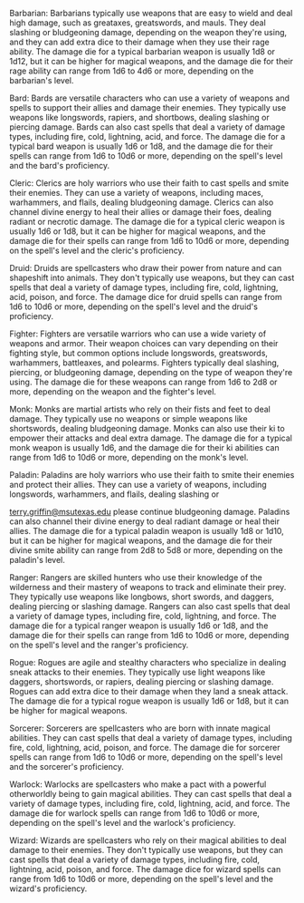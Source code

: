 Barbarian: Barbarians typically use weapons that are easy to wield and deal high damage, such as greataxes, greatswords, and mauls. They deal slashing or bludgeoning damage, depending on the weapon they're using, and they can add extra dice to their damage when they use their rage ability. The damage die for a typical barbarian weapon is usually 1d8 or 1d12, but it can be higher for magical weapons, and the damage die for their rage ability can range from 1d6 to 4d6 or more, depending on the barbarian's level.

Bard: Bards are versatile characters who can use a variety of weapons and spells to support their allies and damage their enemies. They typically use weapons like longswords, rapiers, and shortbows, dealing slashing or piercing damage. Bards can also cast spells that deal a variety of damage types, including fire, cold, lightning, acid, and force. The damage die for a typical bard weapon is usually 1d6 or 1d8, and the damage die for their spells can range from 1d6 to 10d6 or more, depending on the spell's level and the bard's proficiency.

Cleric: Clerics are holy warriors who use their faith to cast spells and smite their enemies. They can use a variety of weapons, including maces, warhammers, and flails, dealing bludgeoning damage. Clerics can also channel divine energy to heal their allies or damage their foes, dealing radiant or necrotic damage. The damage die for a typical cleric weapon is usually 1d6 or 1d8, but it can be higher for magical weapons, and the damage die for their spells can range from 1d6 to 10d6 or more, depending on the spell's level and the cleric's proficiency.

Druid: Druids are spellcasters who draw their power from nature and can shapeshift into animals. They don't typically use weapons, but they can cast spells that deal a variety of damage types, including fire, cold, lightning, acid, poison, and force. The damage dice for druid spells can range from 1d6 to 10d6 or more, depending on the spell's level and the druid's proficiency.

Fighter: Fighters are versatile warriors who can use a wide variety of weapons and armor. Their weapon choices can vary depending on their fighting style, but common options include longswords, greatswords, warhammers, battleaxes, and polearms. Fighters typically deal slashing, piercing, or bludgeoning damage, depending on the type of weapon they're using. The damage die for these weapons can range from 1d6 to 2d8 or more, depending on the weapon and the fighter's level.

Monk: Monks are martial artists who rely on their fists and feet to deal damage. They typically use no weapons or simple weapons like shortswords, dealing bludgeoning damage. Monks can also use their ki to empower their attacks and deal extra damage. The damage die for a typical monk weapon is usually 1d6, and the damage die for their ki abilities can range from 1d6 to 10d6 or more, depending on the monk's level.

Paladin: Paladins are holy warriors who use their faith to smite their enemies and protect their allies. They can use a variety of weapons, including longswords, warhammers, and flails, dealing slashing or

terry.griffin@msutexas.edu
please continue
bludgeoning damage. Paladins can also channel their divine energy to deal radiant damage or heal their allies. The damage die for a typical paladin weapon is usually 1d8 or 1d10, but it can be higher for magical weapons, and the damage die for their divine smite ability can range from 2d8 to 5d8 or more, depending on the paladin's level.

Ranger: Rangers are skilled hunters who use their knowledge of the wilderness and their mastery of weapons to track and eliminate their prey. They typically use weapons like longbows, short swords, and daggers, dealing piercing or slashing damage. Rangers can also cast spells that deal a variety of damage types, including fire, cold, lightning, and force. The damage die for a typical ranger weapon is usually 1d6 or 1d8, and the damage die for their spells can range from 1d6 to 10d6 or more, depending on the spell's level and the ranger's proficiency.

Rogue: Rogues are agile and stealthy characters who specialize in dealing sneak attacks to their enemies. They typically use light weapons like daggers, shortswords, or rapiers, dealing piercing or slashing damage. Rogues can add extra dice to their damage when they land a sneak attack. The damage die for a typical rogue weapon is usually 1d6 or 1d8, but it can be higher for magical weapons.

Sorcerer: Sorcerers are spellcasters who are born with innate magical abilities. They can cast spells that deal a variety of damage types, including fire, cold, lightning, acid, poison, and force. The damage die for sorcerer spells can range from 1d6 to 10d6 or more, depending on the spell's level and the sorcerer's proficiency.

Warlock: Warlocks are spellcasters who make a pact with a powerful otherworldly being to gain magical abilities. They can cast spells that deal a variety of damage types, including fire, cold, lightning, acid, and force. The damage die for warlock spells can range from 1d6 to 10d6 or more, depending on the spell's level and the warlock's proficiency.

Wizard: Wizards are spellcasters who rely on their magical abilities to deal damage to their enemies. They don't typically use weapons, but they can cast spells that deal a variety of damage types, including fire, cold, lightning, acid, poison, and force. The damage dice for wizard spells can range from 1d6 to 10d6 or more, depending on the spell's level and the wizard's proficiency.
